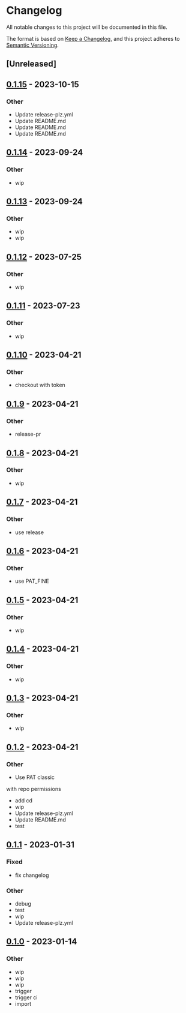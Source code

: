 # Changelog
All notable changes to this project will be documented in this file.

The format is based on [Keep a Changelog](https://keepachangelog.com/en/1.0.0/),
and this project adheres to [Semantic Versioning](https://semver.org/spec/v2.0.0.html).

## [Unreleased]

## [0.1.15](https://github.com/MarcoIeni/marco-crate-example/compare/v0.1.14...v0.1.15) - 2023-10-15

### Other
- Update release-plz.yml
- Update README.md
- Update README.md
- Update README.md

## [0.1.14](https://github.com/MarcoIeni/marco-crate-example/compare/v0.1.13...v0.1.14) - 2023-09-24

### Other
- wip

## [0.1.13](https://github.com/MarcoIeni/marco-crate-example/compare/v0.1.12...v0.1.13) - 2023-09-24

### Other
- wip
- wip

## [0.1.12](https://github.com/MarcoIeni/marco-crate-example/compare/v0.1.11...v0.1.12) - 2023-07-25

### Other
- wip

## [0.1.11](https://github.com/MarcoIeni/marco-crate-example/compare/v0.1.10...v0.1.11) - 2023-07-23

### Other
- wip

## [0.1.10](https://github.com/MarcoIeni/marco-crate-example/compare/v0.1.9...v0.1.10) - 2023-04-21

### Other
- checkout with token

## [0.1.9](https://github.com/MarcoIeni/marco-crate-example/compare/v0.1.8...v0.1.9) - 2023-04-21

### Other
- release-pr

## [0.1.8](https://github.com/MarcoIeni/marco-crate-example/compare/v0.1.7...v0.1.8) - 2023-04-21

### Other
- wip

## [0.1.7](https://github.com/MarcoIeni/marco-crate-example/compare/v0.1.6...v0.1.7) - 2023-04-21

### Other
- use release

## [0.1.6](https://github.com/MarcoIeni/marco-crate-example/compare/v0.1.5...v0.1.6) - 2023-04-21

### Other
- use PAT_FINE

## [0.1.5](https://github.com/MarcoIeni/marco-crate-example/compare/v0.1.4...v0.1.5) - 2023-04-21

### Other
- wip

## [0.1.4](https://github.com/MarcoIeni/marco-crate-example/compare/v0.1.3...v0.1.4) - 2023-04-21

### Other
- wip

## [0.1.3](https://github.com/MarcoIeni/marco-crate-example/compare/v0.1.2...v0.1.3) - 2023-04-21

### Other
- wip

## [0.1.2](https://github.com/MarcoIeni/marco-crate-example/compare/v0.1.1...v0.1.2) - 2023-04-21

### Other
- Use PAT classic

with repo permissions
- add cd
- wip
- Update release-plz.yml
- Update README.md
- test

## [0.1.1](https://github.com/MarcoIeni/marco-crate-example/compare/v0.1.0...v0.1.1) - 2023-01-31

### Fixed
- fix changelog

### Other
- debug
- test
- wip
- Update release-plz.yml

## [0.1.0](https://github.com/MarcoIeni/marco-crate-example/compare/marco-crate-example-v0.1.0...marco-crate-example-v0.1.0) - 2023-01-14

### Other
- wip
- wip
- wip
- trigger
- trigger ci
- import
